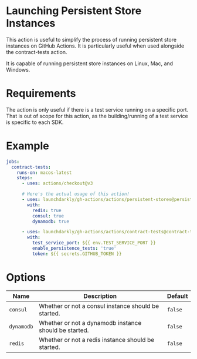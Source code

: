 # Launching Persistent Store Instances 

This action is useful to simplify the process of running persistent store instances on GitHub Actions. It is particularly useful when used alongside the contract-tests action.

It is capable of running persistent store instances on Linux, Mac, and Windows.

# Requirements

The action is only useful if there is a test service running on a specific port. That is out
of scope for this action, as the building/running of a test service is specific to each SDK.

# Example

```yml
jobs:
  contract-tests:
    runs-on: macos-latest
    steps:
      - uses: actions/checkout@v3

      # Here's the actual usage of this action!
      - uses: launchdarkly/gh-actions/actions/persistent-stores@persistent-stores-v1.0.0
        with:
          redis: true
          consul: true
          dynamodb: true

      - uses: launchdarkly/gh-actions/actions/contract-tests@contract-tests-v1.1.0
        with:
          test_service_port: ${{ env.TEST_SERVICE_PORT }}
          enable_persistence_tests: 'true'
          token: ${{ secrets.GITHUB_TOKEN }}
```

# Options

| Name       | Description                                           | Default |
|------------|-------------------------------------------------------|---------|
| `consul`   | Whether or not a consul instance should be started.   | `false` |
| `dynamodb` | Whether or not a dynamodb instance should be started. | `false` |
| `redis`    | Whether or not a redis instance should be started.    | `false` |
